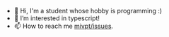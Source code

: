 - 👋 Hi, I'm a student whose hobby is programming :)
- 👀 I’m interested in typescript!
- 📫 How to reach me [mivpt/issues](https://github.com/mivpt/mivpt/issues).
